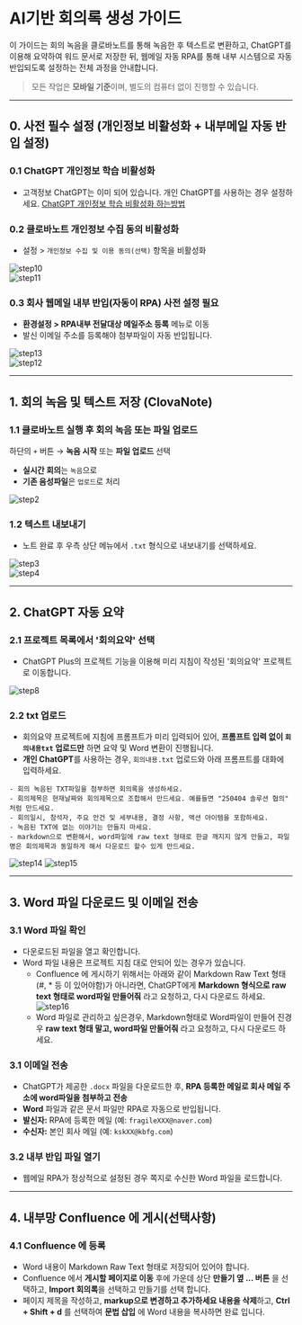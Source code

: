 
# AI기반 회의록 생성 가이드

이 가이드는 회의 녹음을 클로바노트를 통해 녹음한 후 텍스트로 변환하고, ChatGPT를 이용해 요약하여 워드 문서로 저장한 뒤, 웹메일 자동 RPA를 통해 내부 시스템으로 자동 반입되도록 설정하는 전체 과정을 안내합니다.

> 모든 작업은 **모바일 기준**이며, 별도의 컴퓨터 없이 진행할 수 있습니다.
---

## 0. 사전 필수 설정 (개인정보 비활성화 + 내부메일 자동 반입 설정)

### 0.1 ChatGPT 개인정보 학습 비활성화
- 고객정보 ChatGPT는 이미 되어 있습니다. 개인 ChatGPT를 사용하는 경우 설정하세요.
[ChatGPT 개인정보 학습 비활성화 하는방법](https://iroone.tistory.com/entry/ChatGPT%EC%B1%97%EC%A7%80%ED%94%BC%ED%8B%B0%EC%9D%98-%EA%B0%9C%EC%9D%B8%EC%A0%95%EB%B3%B4-%EB%B3%B4%ED%98%B8-%EA%B8%B0%EB%8A%A5-%EB%8D%B0%EC%9D%B4%ED%84%B0-%ED%94%84%EB%9D%BC%EC%9D%B4%EB%B2%84%EC%8B%9C-%EC%84%A4%EC%A0%95-%EB%B0%A9%EB%B2%95)

### 0.2 클로바노트 개인정보 수집 동의 비활성화  
- 설정 > `개인정보 수집 및 이용 동의(선택)` 항목을 비활성화

![step10](images/clova_step_10.png)  
![step11](images/clova_step_11.png)

### 0.3 회사 웹메일 내부 반입(자동이 RPA) 사전 설정 필요
- **환경설정 > RPA내부 전달대상 메일주소 등록** 메뉴로 이동  
- 발신 이메일 주소를 등록해야 첨부파일이 자동 반입됩니다.

![step13](images/clova_step_13.png)  
![step12](images/clova_step_12.png)


---

## 1. 회의 녹음 및 텍스트 저장 (ClovaNote)

### 1.1 클로바노트 실행 후 회의 녹음 또는 파일 업로드  
하단의 `+` 버튼 → **녹음 시작** 또는 **파일 업로드** 선택  
- **실시간 회의**는 `녹음`으로  
- **기존 음성파일**은 `업로드`로 처리

![step2](images/clova_step_1.png)


### 1.2 텍스트 내보내기
- 노트 완료 후 우측 상단 메뉴에서 `.txt` 형식으로 내보내기를 선택하세요.

![step3](images/clova_step_3.png)  
![step4](images/clova_step_4.png)

---

## 2. ChatGPT 자동 요약

### 2.1 프로젝트 목록에서 '회의요약' 선택
- ChatGPT Plus의 프로젝트 기능을 이용해 미리 지침이 작성된 '회의요약' 프로젝트로 이동합니다.

![step8](images/clova_step_8.png)

### 2.2 txt 업로드
- 회의요약 프로젝트에 지침에 프롬프트가 미리 입력되어 있어, **프롬프트 입력 없이 `회의내용txt` 업로드만** 하면 요약 및 Word 변환이 진행됩니다.
- **개인 ChatGPT**를 사용하는 경우, `회의내용.txt` 업로드와 아래 프롬프트를 대화에 입력하세요.
```
- 회의 녹음된 TXT파일을 첨부하면 회의록을 생성하세요.
- 회의제목은 현재날짜와 회의제목으로 조합해서 만드세요. 예를들면 "250404 솔루션 협의" 처럼 만드세요.
- 회의일시, 참석자, 주요 안건 및 세부내용, 결정 사항, 액션 아이템을 포함하세요.
- 녹음된 TXT에 없는 이야기는 만들지 마세요.
- markdown으로 변환해서, word파일에 raw text 형태로 한글 깨지지 않게 만들고, 파일명은 회의제목과 동일하게 해서 다운로드 할수 있게 만드세요.
```

![step14](images/clova_step_14.png)
![step15](images/clova_step_15.png)

---

## 3. Word 파일 다운로드 및 이메일 전송

### 3.1 Word 파일 확인
- 다운로드된 파일을 열고 확인합니다.
- Word 파일 내용은 프로젝트 지침 대로 안되어 있는 경우가 있습니다.
  - Confluence 에 게시하기 위해서는 아래와 같이 Markdown Raw Text 형태(#, * 등 이 있어야함)가 아니라면, ChatGPT에게 **Markdown 형식으로 raw text 형태로 word파일 만들어줘** 라고 요청하고, 다시 다운로드 하세요.
![step16](images/clova_step_16.png)
  - Word 파일로 관리하고 싶은경우, Markdown형태로 Word파일이 만들어 진경우 **raw text 형태 말고, word파일 만들어줘** 라고 요청하고, 다시 다운로드 하세요.

### 3.1 이메일 전송
- ChatGPT가 제공한 `.docx` 파일을 다운로드한 후, **RPA 등록한 메일로 회사 메일 주소에 word파일을 첨부하고 전송**
- **Word** 파일과 같은 문서 파일만 RPA로 자동으로 반입됩니다.
- **발신자:** RPA에 등록한 메일 (예: `fragileXXX@naver.com`)
- **수신자:** 본인 회사 메일 (예: `kskXX@kbfg.com`)

### 3.2 내부 반입 파일 열기
- 웹메일 RPA가 정상적으로 설정된 경우 쪽지로 수신한 Word 파일을 로드합니다.
---

## 4. 내부망 Confluence 에 게시(선택사항)

### 4.1 Confluence 에 등록
- Word 내용이 Markdown Raw Text 형태로 저장되어 있어야 합니다.
- Confluence 에서 **게시할 페이지로 이동** 후에 가운데 상단 **만들기 옆 ... 버튼** 을 선택하고, **Import 회의록**을 선택하고 만들기를 선택 합니다.
- 페이지 제목을 작성하고, **markup으로 변경하고 추가하세요 내용을 삭제**하고, **Ctrl + Shift + d** 를 선택하여 **문법 삽입** 에 Word 내용을 복사하면 완료 입니다. 
